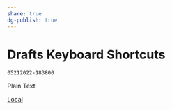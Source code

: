 ```yaml
---
share: true
dg-publish: true
---
```

# Drafts Keyboard Shortcuts
`05212022-183800`

Plain Text

[Local](drafts://open?uuid=F632CCB7-E4C5-4BEF-B19C-C79408B16C14)